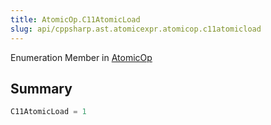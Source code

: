 ```yaml
---
title: AtomicOp.C11AtomicLoad
slug: api/cppsharp.ast.atomicexpr.atomicop.c11atomicload
---
```

Enumeration Member in [AtomicOp](/api/cppsharp/ast/atomicexpr/atomicop)

## Summary



```csharp
C11AtomicLoad = 1
```

